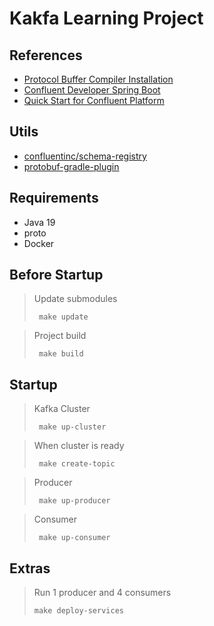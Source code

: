 # Kakfa Learning Project

## References

- [Protocol Buffer Compiler Installation](https://grpc.io/docs/protoc-installation/)
- [Confluent Developer Spring Boot](https://developer.confluent.io/get-started/spring-boot/#create-project)
- [Quick Start for Confluent Platform](https://docs.confluent.io/platform/current/platform-quickstart.html#ce-docker-quickstart)

## Utils

- [confluentinc/schema-registry](https://github.com/confluentinc/schema-registry)
- [protobuf-gradle-plugin](https://github.com/google/protobuf-gradle-plugin)

## Requirements

- Java 19
- proto
- Docker

## Before Startup

> Update submodules
> ```shell
>  make update
> ```

> Project build
> ```shell
>  make build
> ```

## Startup

> Kafka Cluster
> ```shell
>  make up-cluster
> ```

> When cluster is ready
> ```shell
>  make create-topic
> ```

> Producer
> ```shell
>  make up-producer
> ```

> Consumer
> ```shell
>  make up-consumer
> ```

## Extras

> Run 1 producer and 4 consumers
>
> ```shell
> make deploy-services
> ```

